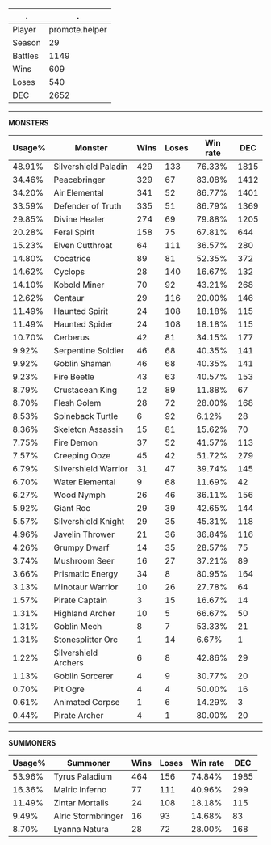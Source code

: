 .|.
|-|-
Player|promote.helper
Season|29
Battles|1149
Wins|609
Loses|540
DEC|2652

---
**MONSTERS**

Usage%|Monster|Wins|Loses|Win rate|DEC|
-|-|-|-|-|-|
48.91%|Silvershield Paladin|429|133|76.33%|1815|
34.46%|Peacebringer|329|67|83.08%|1412|
34.20%|Air Elemental|341|52|86.77%|1401|
33.59%|Defender of Truth|335|51|86.79%|1369|
29.85%|Divine Healer|274|69|79.88%|1205|
20.28%|Feral Spirit|158|75|67.81%|644|
15.23%|Elven Cutthroat|64|111|36.57%|280|
14.80%|Cocatrice|89|81|52.35%|372|
14.62%|Cyclops|28|140|16.67%|132|
14.10%|Kobold Miner|70|92|43.21%|268|
12.62%|Centaur|29|116|20.00%|146|
11.49%|Haunted Spirit|24|108|18.18%|115|
11.49%|Haunted Spider|24|108|18.18%|115|
10.70%|Cerberus|42|81|34.15%|177|
9.92%|Serpentine Soldier|46|68|40.35%|141|
9.92%|Goblin Shaman|46|68|40.35%|141|
9.23%|Fire Beetle|43|63|40.57%|153|
8.79%|Crustacean King|12|89|11.88%|67|
8.70%|Flesh Golem|28|72|28.00%|168|
8.53%|Spineback Turtle|6|92|6.12%|28|
8.36%|Skeleton Assassin|15|81|15.62%|70|
7.75%|Fire Demon|37|52|41.57%|113|
7.57%|Creeping Ooze|45|42|51.72%|279|
6.79%|Silvershield Warrior|31|47|39.74%|145|
6.70%|Water Elemental|9|68|11.69%|42|
6.27%|Wood Nymph|26|46|36.11%|156|
5.92%|Giant Roc|29|39|42.65%|144|
5.57%|Silvershield Knight|29|35|45.31%|118|
4.96%|Javelin Thrower|21|36|36.84%|116|
4.26%|Grumpy Dwarf|14|35|28.57%|75|
3.74%|Mushroom Seer|16|27|37.21%|89|
3.66%|Prismatic Energy|34|8|80.95%|164|
3.13%|Minotaur Warrior|10|26|27.78%|64|
1.57%|Pirate Captain|3|15|16.67%|14|
1.31%|Highland Archer|10|5|66.67%|50|
1.31%|Goblin Mech|8|7|53.33%|21|
1.31%|Stonesplitter Orc|1|14|6.67%|1|
1.22%|Silvershield Archers|6|8|42.86%|29|
1.13%|Goblin Sorcerer|4|9|30.77%|20|
0.70%|Pit Ogre|4|4|50.00%|16|
0.61%|Animated Corpse|1|6|14.29%|3|
0.44%|Pirate Archer|4|1|80.00%|20|

---
**SUMMONERS**

Usage%|Summoner|Wins|Loses|Win rate|DEC|
-|-|-|-|-|-|
53.96%|Tyrus Paladium|464|156|74.84%|1985|
16.36%|Malric Inferno|77|111|40.96%|299|
11.49%|Zintar Mortalis|24|108|18.18%|115|
9.49%|Alric Stormbringer|16|93|14.68%|83|
8.70%|Lyanna Natura|28|72|28.00%|168|
